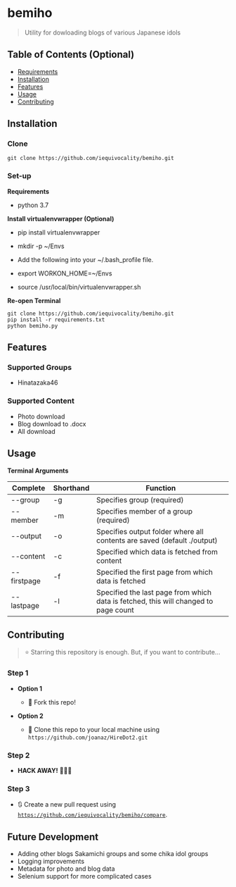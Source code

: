 # bemiho
> Utility for dowloading blogs of various Japanese idols

## Table of Contents (Optional)

- [Requirements](#requirements)
- [Installation](#installation)
- [Features](#features)
- [Usage](#usage)
- [Contributing](#contributing)

## Installation

### Clone

```shell
git clone https://github.com/iequivocality/bemiho.git
```

### Set-up

**Requirements**
- python 3.7

**Install virtualenvwrapper (Optional)**
- pip install virtualenvwrapper
- mkdir -p ~/Envs

- Add the following into your ~/.bash_profile file.
- export WORKON_HOME=~/Envs
- source /usr/local/bin/virtualenvwrapper.sh

**Re-open Terminal**
```shell
git clone https://github.com/iequivocality/bemiho.git
pip install -r requirements.txt
python bemiho.py
```

## Features

### Supported Groups
- Hinatazaka46

### Supported Content
- Photo download
- Blog download to .docx
- All download

## Usage

**Terminal Arguments**

| Complete    | Shorthand | Function   |
| ----------- | --------- | ----- |
| --group     | -g        | Specifies group (required) |
| --member    | -m        | Specifies member of a group (required) |
| --output    | -o        | Specifies output folder where all contents are saved (default ./output) |
| --content   | -c        | Specified which data is fetched from content |
| --firstpage | -f        | Specified the first page from which data is fetched |
| --lastpage  | -l        | Specified the last page from which data is fetched, this will changed to page count |

## Contributing
> ⭐️ Starring this repository is enough. But, if you want to contribute...

### Step 1

- **Option 1**
    - 🍴 Fork this repo!

- **Option 2**
    - 👯 Clone this repo to your local machine using `https://github.com/joanaz/HireDot2.git`

### Step 2

- **HACK AWAY!** 🔨🔨🔨

### Step 3

- 🔃 Create a new pull request using <a href="https://github.com/iequivocality/bemiho/compare" target="_blank">`https://github.com/iequivocality/bemiho/compare`</a>.

## Future Development
- Adding other blogs Sakamichi groups and some chika idol groups
- Logging improvements
- Metadata for photo and blog data
- Selenium support for more complicated cases
